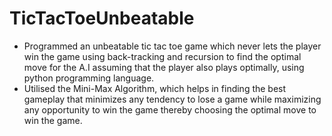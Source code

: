 # TicTacToeUnbeatable
- Programmed an unbeatable tic tac toe game which never lets the player win the game using back-tracking and recursion to find the optimal move for the A.I assuming that the player also plays optimally, using python programming language.
- Utilised the Mini-Max Algorithm, which helps in finding the best gameplay that minimizes any tendency to lose a game while maximizing any opportunity to win the game thereby choosing the optimal move to win the game.
